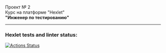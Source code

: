 Проект № 2</br>
Курс на платформе "Hexlet"</br>
__"Инженер по тестированию"__
***




### Hexlet tests and linter status:
[![Actions Status](https://github.com/RemoSet/qa-engineer-project-85/workflows/hexlet-check/badge.svg)](https://github.com/RemoSet/qa-engineer-project-85/actions)
